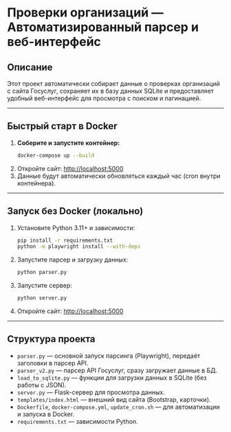 # Проверки организаций — Автоматизированный парсер и веб-интерфейс

## Описание

Этот проект автоматически собирает данные о проверках организаций с сайта Госуслуг, сохраняет их в базу данных SQLite и предоставляет удобный веб-интерфейс для просмотра с поиском и пагинацией.

---

## Быстрый старт в Docker

1. **Соберите и запустите контейнер:**
   ```sh
   docker-compose up --build
   ```
2. Откройте сайт: [http://localhost:5000](http://localhost:5000)
3. Данные будут автоматически обновляться каждый час (cron внутри контейнера).

---

## Запуск без Docker (локально)

1. Установите Python 3.11+ и зависимости:
   ```sh
   pip install -r requirements.txt
   python -m playwright install --with-deps
   ```
2. Запустите парсер и загрузку данных:
   ```sh
   python parser.py
   ```
3. Запустите сервер:
   ```sh
   python server.py
   ```
4. Откройте сайт: [http://localhost:5000](http://localhost:5000)

---

## Структура проекта
- `parser.py` — основной запуск парсинга (Playwright), передаёт заголовки в парсер API.
- `parser_v2.py` — парсер API Госуслуг, сразу загружает данные в БД.
- `load_to_sqlite.py` — функции для загрузки данных в SQLite (без работы с JSON).
- `server.py` — Flask-сервер для просмотра данных.
- `templates/index.html` — внешний вид сайта (Bootstrap, карточки).
- `Dockerfile`, `docker-compose.yml`, `update_cron.sh` — для автоматизации и запуска в Docker.
- `requirements.txt` — зависимости Python.
